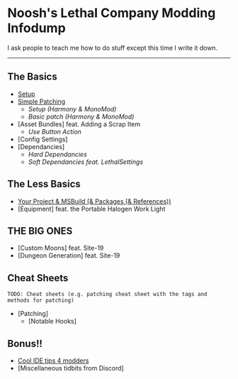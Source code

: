 # Noosh's Lethal Company Modding Infodump
I ask people to teach me how to do stuff except this time I write it down.

---
## The Basics
 - [Setup](pages/setup.md)
 - [Simple Patching](pages/basic-patching.md)
	- *Setup (Harmony & MonoMod)*
	- *Basic patch (Harmony & MonoMod)*
 - [Asset Bundles] feat. Adding a Scrap Item
	- *Use Button Action*
 - [Config Settings] 
 - [Dependancies]
	- *Hard Dependancies*
	- *Soft Dependancies feat. LethalSettings* 

 ## The Less Basics
  - [Your Project & MSBuild (& Packages (& References))](pages/msbuild.md)
  - [Equipment] feat. the Portable Halogen Work Light

## THE BIG ONES
- [Custom Moons] feat. Site-19
- [Dungeon Generation] feat. Site-19

## Cheat Sheets
	TODO: Cheat sheets (e.g. patching cheat sheet with the tags and methods for patching)

- [Patching]
	- [Notable Hooks]

## Bonus!!
 - [Cool IDE tips 4 modders](pages/ide-tips.md)
 - [Miscellaneous tidbits from Discord]